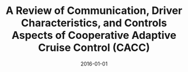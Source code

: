 ---
title: "A Review of Communication, Driver Characteristics, and Controls Aspects of Cooperative Adaptive Cruise Control (CACC)"
collection: publications
permalink: /publication/2016-01-01-A-Review-of-Communication-Driver-Characteristics-and-Controls-Aspects-of-Cooperative-Adaptive-Cruise-Control-CACC
pubtype: journal
date: 2016-01-01
venue: 'IEEE Transactions on Intelligent Transportation Systems'
authors:  Kakan Dey,  Li Yan,  Xujie Wang,  Yue Wang,  Haiying Shen,  Mashrur Chowdhury,  Lei Yu,  Chenxi Qiu,  Vivekgautham Soundararaj
citation: ' Kakan Dey,  Li Yan,  Xujie Wang,  Yue Wang,  Haiying Shen,  Mashrur Chowdhury,  Lei Yu,  Chenxi Qiu,  Vivekgautham Soundararaj, &quot;A Review of Communication, Driver Characteristics, and Controls Aspects of Cooperative Adaptive Cruise Control (CACC).&quot; IEEE Transactions on Intelligent Transportation Systems, 2016.'
---